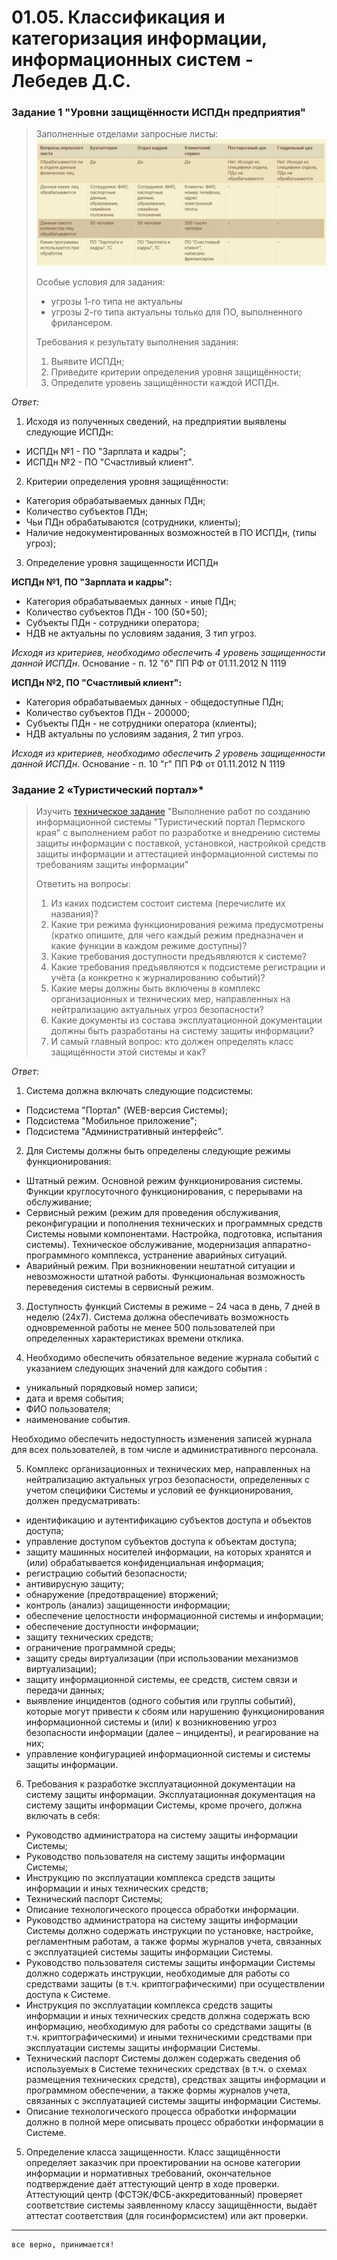 # 01.05. Классификация и категоризация информации, информационных систем - Лебедев Д.С.

### Задание 1 "Уровни защищённости ИСПДн предприятия"
> Заполненные отделами запросные листы:
> ![](_att/0105_SIB.HW-1.png)
> 
> Особые условия для задания:
> - угрозы 1-го типа не актуальны
> - угрозы 2-го типа актуальны только для ПО, выполненного фрилансером.
> 
> Требования к результату выполнения задания:
> 1. Выявите ИСПДн;
> 2. Приведите критерии определения уровня защищённости;
> 3. Определите уровень защищённости каждой ИСПДн.

*Ответ:* 

1. Исходя из полученных сведений, на предприятии выявлены следующие ИСПДн:
- ИСПДн №1 - ПО "Зарплата и кадры";
- ИСПДн №2 - ПО "Счастливый клиент".

2. Критерии определения уровня защищённости:
- Категория обрабатываемых данных ПДн;
- Количество субъектов ПДн;
- Чьи ПДн обрабатываются (сотрудники, клиенты);
- Наличие недокументированных возможностей в ПО ИСПДн, (типы угроз);

3. Определение уровня защищенности ИСПДн

**ИСПДн №1, ПО "Зарплата и кадры":**
- Категория обрабатываемых данных - иные ПДн;
- Количество субъектов ПДн - 100 (50+50);
- Субъекты ПДн - сотрудники оператора;
- НДВ не актуальны по условиям задания, 3 тип угроз.

*Исходя из критериев, необходимо обеспечить 4 уровень защищенности данной ИСПДн*. Основание - п. 12 "б" ПП РФ от 01.11.2012 N 1119

**ИСПДн №2, ПО "Счастливый клиент":**
- Категория обрабатываемых данных - общедоступные ПДн;
- Количество субъектов ПДн - 200000;
- Субъекты ПДн - не сотрудники оператора (клиенты);
- НДВ актуальны по условиям задания, 2 тип угроз.

*Исходя из критериев, необходимо обеспечить 2 уровень защищенности данной ИСПДн*. Основание - п. 10 "г" ПП РФ от 01.11.2012 N 1119

### Задание 2 «Туристический портал»*
> Изучить [техническое задание](_att/0105_tz.docx) "Выполнение работ по созданию информационной системы "Туристический портал Пермского края" с выполнением работ по разработке и внедрению системы защиты информации с поставкой, установкой, настройкой средств защиты информации и аттестацией информационной системы по требованиям защиты информации"
> 
> Ответить на вопросы:
> 1. Из каких подсистем состоит система (перечислите их названия)?
> 2. Какие три режима функционирования режима предусмотрены (кратко опишите, для чего каждый режим предназначен и какие функции в каждом режиме доступны)?
> 3. Какие требования доступности предъявляются к системе?
> 4. Какие требования предъявляются к подсистеме регистрации и учёта (а конкретно к журналированию событий)?
> 5. Какие меры должны быть включены в комплекс организационных и технических мер, направленных на нейтрализацию актуальных угроз безопасности?
> 6. Какие документы из состава эксплуатационной документации должны быть разработаны на систему защиты информации?
> 7. И самый главный вопрос: кто должен определять класс защищённости этой системы и как?

*Ответ:* 

1. Система должна включать следующие подсистемы:
- Подсистема "Портал" (WEB-версия Системы);
- Подсистема "Мобильное приложение";
- Подсистема "Административный интерфейс".

2. Для Системы должны быть определены следующие режимы функционирования:

-  Штатный режим. Основной режим функционирования системы. Функции круглосуточного функционирования, с перерывами на обслуживание; 
- Сервисный режим (режим для проведения обслуживания, реконфигурации и пополнения технических и программных средств Системы новыми компонентами. Настройка, подготовка, испытания системы). Техническое обслуживание, модернизация аппаратно-программного комплекса, устранение аварийных ситуаций.
- Аварийный режим. При возникновении нештатной ситуации и невозможности штатной работы. Функциональная возможность переведения системы в сервисный режим.

3. Доступность функций Системы в режиме – 24 часа в день, 7 дней в неделю (24х7). Система должна обеспечивать возможность одновременной работы не менее 500 пользователей при определенных характеристиках времени отклика.

4. Необходимо обеспечить обязательное ведение журнала событий с указанием следующих значений для каждого события :
- уникальный порядковый номер записи;
- дата и время события;
- ФИО пользователя;
- наименование события.

Необходимо обеспечить недоступность изменения записей журнала для всех пользователей, в том числе и административного персонала.

5. Комплекс организационных и технических мер, направленных на нейтрализацию актуальных угроз безопасности, определенных с учетом специфики Системы и условий ее функционирования, должен предусматривать:
- идентификацию и аутентификацию субъектов доступа и объектов доступа;
- управление доступом субъектов доступа к объектам доступа;
- защиту машинных носителей информации, на которых хранятся и (или) обрабатывается конфиденциальная информация;
- регистрацию событий безопасности;
- антивирусную защиту;
- обнаружение (предотвращение) вторжений;
- контроль (анализ) защищенности информации;
- обеспечение целостности информационной системы и информации; 
- обеспечение доступности информации;
- защиту технических средств;
- ограничение программной среды;
- защиту среды виртуализации (при использовании механизмов виртуализации);
- защиту информационной системы, ее средств, систем связи и передачи данных;
- выявление инцидентов (одного события или группы событий), которые могут привести к сбоям или нарушению функционирования информационной системы и (или) к возникновению угроз безопасности информации (далее – инциденты), и реагирование на них;
- управление конфигурацией информационной системы и системы защиты информации.

6. Требования к разработке эксплуатационной документации на систему защиты информации. Эксплуатационная документация на систему защиты информации Системы, кроме прочего, должна включать в себя:
- Руководство администратора на систему защиты информации Системы;
- Руководство пользователя на систему защиты информации Системы;
- Инструкцию по эксплуатации комплекса средств защиты информации и иных технических средств;
- Технический паспорт Системы;
- Описание технологического процесса обработки информации.
- Руководство администратора на систему защиты информации Системы должно содержать инструкции по установке, настройке, регламентным работам, а также формы журналов учета, связанных с эксплуатацией системы защиты информации Системы.
- Руководство пользователя системы защиты информации Системы должно содержать инструкции, необходимые для работы со средствами защиты (в т.ч. криптографическими) при осуществлении доступа к Системе.
- Инструкция по эксплуатации комплекса средств защиты информации и иных технических средств должна содержать всю информацию, необходимую для работы со средствами защиты (в т.ч. криптографическими) и иными техническими средствами при эксплуатации системы защиты информации Системы.
- Технический паспорт Системы должен содержать сведения об используемых в Системе технических средствах (в т.ч. о схемах размещения технических средств), средствах защиты информации и программном обеспечении, а также формы журналов учета, связанных с эксплуатацией системы защиты информации Системы.
- Описание технологического процесса обработки информации должно в полной мере описывать процесс обработки информации в Системе.

5. Определение класса защищенности. Класс защищённости определяет заказчик при проектировании на основе категории информации и нормативных требований, окончательное подтверждение даёт аттестующий центр в ходе проверки. Аттестующий центр (ФСТЭК/ФСБ-аккредитованный) проверяет соответствие системы заявленному классу защищённости, выдаёт аттестат соответствия (для госинформсистем) или акт проверки.

---
```
все верно, принимается!
```